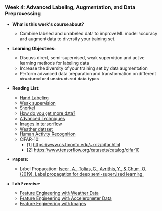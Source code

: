 ### Week 4: Advanced Labeling, Augmentation, and Data Preprocessing

* **What is this week's course about?**
  * Combine labeled and unlabeled data to improve ML model accuracy and augment data to diversify your training set.

* **Learning Objectives:**
  * Discuss direct, semi-supervised, weak supervision and active learning methods for labeling data
  * Increase the diversity of your training set by data augmentation
  * Perform advanced data preparation and transformation on different structured and unstructured data types

* **Reading List:**
  * [Hand Labeling](https://twitter.com/jeffdean/status/1106325994913189888?lang=en)
  * [Weak supervision](https://dawn.cs.stanford.edu/2017/07/16/weak-supervision/)
  * [Snorkel](https://www.snorkel.org/)
  * [How do you get more data?](https://ai.googleblog.com/2018/06/improving-deep-learning-performance.html)
  * [Advanced Techniques](https://github.com/google-research/uda)
  * [Images in tensorflow](https://www.tensorflow.org/lite/models/image_classification/overview)
  * [Weather dataset](https://www.bgc-jena.mpg.de/wetter/)
  * [Human Activity Recognition](https://www.cis.fordham.edu/wisdm/dataset.php)
  * CIFAR-10:
    * [1] https://www.cs.toronto.edu/~kriz/cifar.html
    * [2] https://www.tensorflow.org/datasets/catalog/cifar10

* **Papers:**
  * Label Propagation: [Iscen, A., Tolias, G., Avrithis, Y., & Chum, O. (2019). Label propagation for deep semi-supervised learning.](https://arxiv.org/pdf/1904.04717.pdf) 

* **Lab Exercise:**
  * [Feature Engineering with Weather Data](https://github.com/yifang-psu/Coursera_AI_ML_Courses/tree/main/MLOps/Data_Lifecycle_in_Production/Week_4/FeatureEngineering_with_WeatherData)
  * [Feature Engineering with Accelerometer Data](https://github.com/yifang-psu/Coursera_AI_ML_Courses/tree/main/MLOps/Data_Lifecycle_in_Production/Week_4/FeatureEngineering_with_AccelerometerData)
  * [Feature Engineering with Images](https://github.com/yifang-psu/Coursera_AI_ML_Courses/tree/main/MLOps/Data_Lifecycle_in_Production/Week_4/FeatureEngineering_with_Images)
